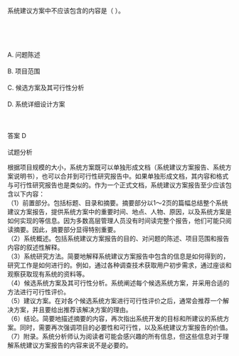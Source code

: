 <div class="detail lh2">系统建议方案中不应该包含的内容是（  ）。<p><br/></p><br/><br/>A. 问题陈述<br/><br/>B. 项目范围<br/><br/>C. 候选方案及其可行性分析<br/><br/>D. 系统详细设计方案<br/><br/><br/><br/>答案 D<br/><br/>试题分析<br/><p></p><div>
根据项目规模的大小，系统方案既可以单独形成文档（系统建议方案报告、系统方案说明书），也可以合并到可行性研究报告中。如果单独形成文档，其内容和格式与可行性研究报告也是类似的。作为一个正式文档，系统建议方案报告至少应该包含以下内容：</div>
<div>
（1）前置部分。包括标题、目录和摘要。摘要部分以1～2页的篇幅总结整个系统建议方案报告，提供系统方案中的重要时间、地点、人物、原因，以及系统方案是如何实现的等信息。因为多数高层管理人员没有时间读完整个报告，他们可能只阅读摘要。因此，摘要部分显得特别重要。</div>
<div>
（2）系统概述。包括系统建议方案报告的目的、对问题的陈述、项目范围和报告内容的叙述性解释。</div>
<div>
（3）系统研究方法。简要地解释系统建议方案报告中包含的信息是如何得到的，研究工作是如何进行的。例如，通过各种调查技术获取用户初步需求，通过座谈和观察获取现有系统的资料等。</div>
<div>
（4）候选系统方案及其可行性分析。系统阐述每个候选系统方案，并采用合适的方法进行可行性评价。</div>
<div>
（5）建议方案。在对各个候选系统方案进行可行性评价之后，通常会推荐一个解决方案，并且要给出推荐该解决方案的理由。</div>
<div>
（6）结论。简要地描述摘要的内容，再次指出系统开发的目标和所建议的系统方案。同时，需要再次强调项目的必要性和可行性，以及系统建议方案报告的价值。</div>
<div>
（7）附录。系统分析师认为阅读者可能会感兴趣的所有信息，但这些信息对于理解系统建议方案报告的内容来说不是必要的。</div></div>